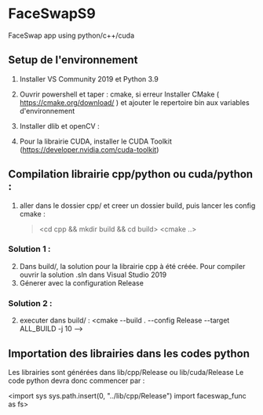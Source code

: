 # FaceSwapS9
FaceSwap app using python/c++/cuda


## Setup de l'environnement
1) Installer VS Community 2019 et Python 3.9
2) Ouvrir powershell et taper : cmake, si erreur 
   Installer CMake ( https://cmake.org/download/ ) et ajouter le repertoire bin aux variables d'environnement

3) Installer dlib et openCV :
    > <pip install dlib>
    > <pip install opencv-python>

4) Pour la librairie CUDA, installer le CUDA Toolkit (https://developer.nvidia.com/cuda-toolkit)

## Compilation librairie cpp/python ou cuda/python :
1) aller dans le dossier cpp/ et creer un dossier build, puis lancer les config cmake :
    > <cd cpp && mkdir build && cd build>
    > <cmake ..>

### Solution 1 :
2) Dans build/, la solution pour la librairie cpp à été créée. Pour compiler ouvrir la solution .sln dans Visual Studio 2019
3) Génerer avec la configuration Release

### Solution 2 : 
2) executer dans build/ : 
    <cmake --build . --config Release --target ALL_BUILD -j 10 -->

## Importation des librairies dans les codes python
Les librairies sont générées dans lib/cpp/Release ou lib/cuda/Release 
Le code python devra donc commencer par :

<import sys
 sys.path.insert(0, "../lib/cpp/Release")
 import faceswap_func as fs>